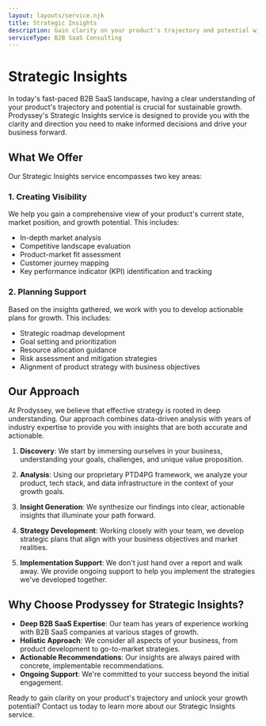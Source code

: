 ```yaml
---
layout: layouts/service.njk
title: Strategic Insights
description: Gain clarity on your product's trajectory and potential with Prodyssey's Strategic Insights service.
serviceType: B2B SaaS Consulting
---
```


# Strategic Insights

In today's fast-paced B2B SaaS landscape, having a clear understanding of your product's trajectory and potential is crucial for sustainable growth. Prodyssey's Strategic Insights service is designed to provide you with the clarity and direction you need to make informed decisions and drive your business forward.

## What We Offer

Our Strategic Insights service encompasses two key areas:

### 1. Creating Visibility

We help you gain a comprehensive view of your product's current state, market position, and growth potential. This includes:

- In-depth market analysis
- Competitive landscape evaluation
- Product-market fit assessment
- Customer journey mapping
- Key performance indicator (KPI) identification and tracking

### 2. Planning Support

Based on the insights gathered, we work with you to develop actionable plans for growth. This includes:

- Strategic roadmap development
- Goal setting and prioritization
- Resource allocation guidance
- Risk assessment and mitigation strategies
- Alignment of product strategy with business objectives

## Our Approach

At Prodyssey, we believe that effective strategy is rooted in deep understanding. Our approach combines data-driven analysis with years of industry expertise to provide you with insights that are both accurate and actionable.

1. **Discovery**: We start by immersing ourselves in your business, understanding your goals, challenges, and unique value proposition.

2. **Analysis**: Using our proprietary PTD4PG framework, we analyze your product, tech stack, and data infrastructure in the context of your growth goals.

3. **Insight Generation**: We synthesize our findings into clear, actionable insights that illuminate your path forward.

4. **Strategy Development**: Working closely with your team, we develop strategic plans that align with your business objectives and market realities.

5. **Implementation Support**: We don't just hand over a report and walk away. We provide ongoing support to help you implement the strategies we've developed together.

## Why Choose Prodyssey for Strategic Insights?

- **Deep B2B SaaS Expertise**: Our team has years of experience working with B2B SaaS companies at various stages of growth.
- **Holistic Approach**: We consider all aspects of your business, from product development to go-to-market strategies.
- **Actionable Recommendations**: Our insights are always paired with concrete, implementable recommendations.
- **Ongoing Support**: We're committed to your success beyond the initial engagement.

Ready to gain clarity on your product's trajectory and unlock your growth potential? Contact us today to learn more about our Strategic Insights service.